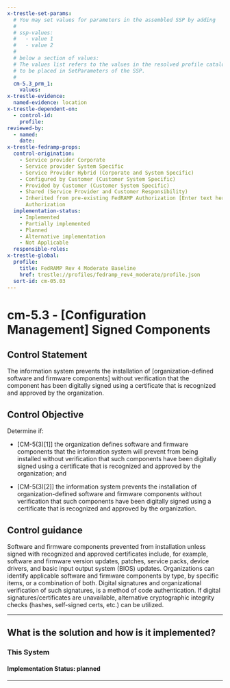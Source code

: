 ```yaml
---
x-trestle-set-params:
  # You may set values for parameters in the assembled SSP by adding
  #
  # ssp-values:
  #   - value 1
  #   - value 2
  #
  # below a section of values:
  # The values list refers to the values in the resolved profile catalog, and the ssp-values represent new values
  # to be placed in SetParameters of the SSP.
  #
  cm-5.3_prm_1:
    values:
x-trestle-evidence:
  named-evidence: location
x-trestle-dependent-on:
  - control-id:
    profile:
reviewed-by:
  - named:
    date:
x-trestle-fedramp-props:
  control-origination:
    - Service provider Corporate
    - Service provider System Specific
    - Service Provider Hybrid (Corporate and System Specific)
    - Configured by Customer (Customer System Specific)
    - Provided by Customer (Customer System Specific)
    - Shared (Service Provider and Customer Responsibility)
    - Inherited from pre-existing FedRAMP Authorization [Enter text here], Date of
      Authorization
  implementation-status:
    - Implemented
    - Partially implemented
    - Planned
    - Alternative implementation
    - Not Applicable
  responsible-roles:
x-trestle-global:
  profile:
    title: FedRAMP Rev 4 Moderate Baseline
    href: trestle://profiles/fedramp_rev4_moderate/profile.json
  sort-id: cm-05.03
---
```


# cm-5.3 - \[Configuration Management\] Signed Components

## Control Statement

The information system prevents the installation of [organization-defined software and firmware components] without verification that the component has been digitally signed using a certificate that is recognized and approved by the organization.

## Control Objective

Determine if:

- \[CM-5(3)[1]\] the organization defines software and firmware components that the information system will prevent from being installed without verification that such components have been digitally signed using a certificate that is recognized and approved by the organization; and

- \[CM-5(3)[2]\] the information system prevents the installation of organization-defined software and firmware components without verification that such components have been digitally signed using a certificate that is recognized and approved by the organization.

## Control guidance

Software and firmware components prevented from installation unless signed with recognized and approved certificates include, for example, software and firmware version updates, patches, service packs, device drivers, and basic input output system (BIOS) updates. Organizations can identify applicable software and firmware components by type, by specific items, or a combination of both. Digital signatures and organizational verification of such signatures, is a method of code authentication.
If digital signatures/certificates are unavailable, alternative cryptographic integrity checks (hashes, self-signed certs, etc.) can be utilized.

______________________________________________________________________

## What is the solution and how is it implemented?

<!-- For implementation status enter one of: implemented, partial, planned, alternative, not-applicable -->

<!-- Note that the list of rules under ### Rules: is read-only and changes will not be captured after assembly to JSON -->

### This System

<!-- Add implementation prose for the main This System component for control: cm-5.3 -->

#### Implementation Status: planned

______________________________________________________________________

